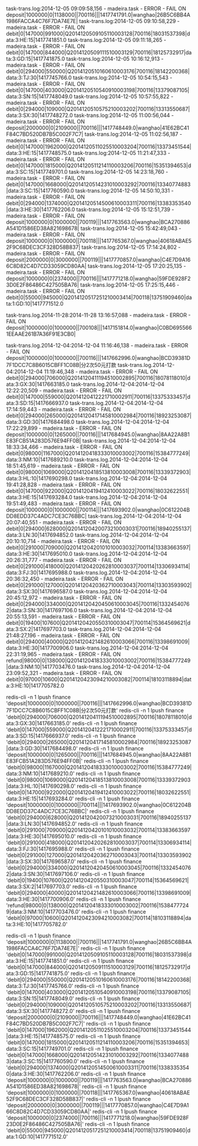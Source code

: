 task-trans.log:2014-12-05 09:09:58,156 - madeira.task - ERROR - FAIL ON deposit|1000000|0|1138000||700116|||1417741791.0|wanghao|26B5C6BB4A1986FACCA4C76F7DA74E7E|
task-trans.log:2014-12-05 09:10:58,229 - madeira.task - ERROR - FAIL ON debit|0|147000|991000|Q2014120509105110003128|700116|18031537398|data:3:HE:15|1417741851.0
task-trans.log:2014-12-05 09:11:18,265 - madeira.task - ERROR - FAIL ON debit|0|147000|844000|Q2014120509111510003129|700116|18125732917|data:3:GD:15|1417741875.0
task-trans.log:2014-12-05 10:16:12,913 - madeira.task - ERROR - FAIL ON debit|0|294000|550000|Q2014120510160610003176|700116|18142200368|data:3:TJ:30|1417745766.0
task-trans.log:2014-12-05 10:54:15,543 - madeira.task - ERROR - FAIL ON debit|0|147000|403000|Q2014120510540910003198|700116|13379087105|data:3:SN:15|1417748049.0
task-trans.log:2014-12-05 10:57:55,822 - madeira.task - ERROR - FAIL ON debit|0|294000|109000|Q2014120510575210003202|700116|13313550687|data:3:SX:30|1417748272.0
task-trans.log:2014-12-05 11:00:56,044 - madeira.task - ERROR - FAIL ON deposit|2000000|0|2109000||700116|||1417748449.0|wanghao|41E62BC41F84C7BD520DB7B5C002F7C7|
task-trans.log:2014-12-05 11:02:56,187 - madeira.task - ERROR - FAIL ON debit|0|147000|1962000|Q2014120511025510003204|700116|13373451544|data:3:HE:15|1417748575.0
task-trans.log:2014-12-05 11:21:47,333 - madeira.task - ERROR - FAIL ON debit|0|147000|1815000|Q2014120511214110003206|700116|15351394653|data:3:SC:15|1417749701.0
task-trans.log:2014-12-05 14:23:18,760 - madeira.task - ERROR - FAIL ON debit|0|147000|1668000|Q2014120514231010003292|700116|13340774883|data:3:SC:15|1417760590.0
task-trans.log:2014-12-05 14:50:10,331 - madeira.task - ERROR - FAIL ON debit|0|294000|1374000|Q2014120514500610003311|700116|13383353540|data:3:HE:30|1417762206.0
task-trans.log:2014-12-05 15:12:51,739 - madeira.task - ERROR - FAIL ON deposit|1000000|0|1000000||700119|||1417763563.0|wanghao|BCA270886A541D1586ED38A821698678|
task-trans.log:2014-12-05 15:42:49,043 - madeira.task - ERROR - FAIL ON deposit|1000000|0|1000000||700118|||1417765367.0|wanghao|40618ABAE52F9C68DEC3CF328D58B837|
task-trans.log:2014-12-05 17:14:24,802 - madeira.task - ERROR - FAIL ON deposit|2000000|0|3000000||700119|||1417770857.0|wanghao|C4E7D9A166C8D82C4D7CD33059CD80AA|
task-trans.log:2014-12-05 17:20:25,135 - madeira.task - ERROR - FAIL ON deposit|1000000|0|2374000||700116|||1417771218.0|wanghao|59FDE928F23D0E2F86486C427505BA76|
task-trans.log:2014-12-05 17:25:15,446 - madeira.task - ERROR - FAIL ON debit|0|55000|945000|Q2014120517251210003414|700118|13751909460|data:1:GD:10|1417771512.0


task-trans.log.2014-11-28:2014-11-28 13:16:57,088 - madeira.task - ERROR - FAIL ON deposit|1000000|0|1000000||700108|||1417151814.0|wanghao|C0BD6955661EEAAE261B7A36F91E3CB0|

task-trans.log.2014-12-04:2014-12-04 11:16:46,138 - madeira.task - ERROR - FAIL ON deposit|1000000|0|1000000||700116|||1417662996.0|wanghao|BCD39381D7F1DCC7C8B6015CBFF1C08B|分2次50元打款
task-trans.log.2014-12-04:2014-12-04 11:19:46,348 - madeira.task - ERROR - FAIL ON debit|0|294000|706000|Q2014120411194510002895|700116|18078118010|data:3:GX:30|1417663185.0
task-trans.log.2014-12-04:2014-12-04 12:22:20,509 - madeira.task - ERROR - FAIL ON debit|0|147000|559000|Q2014120412221710002911|700116|13375333457|data:3:SD:15|1417666937.0
task-trans.log.2014-12-04:2014-12-04 17:14:59,443 - madeira.task - ERROR - FAIL ON debit|0|294000|265000|Q2014120417145810002984|700116|18923253087|data:3:GD:30|1417684498.0
task-trans.log.2014-12-04:2014-12-04 17:22:29,899 - madeira.task - ERROR - FAIL ON deposit|1000000|0|1265000||700116|||1417684945.0|wanghao|8AA22A8B1E83FCB51A283D576E94FF0B|
task-trans.log.2014-12-04:2014-12-04 18:33:34,466 - madeira.task - ERROR - FAIL ON debit|0|98000|1167000|Q2014120418333010003002|700116|15384777249|data:3:NM:10|1417689210.0
task-trans.log.2014-12-04:2014-12-04 18:51:45,619 - madeira.task - ERROR - FAIL ON debit|0|98000|1069000|Q2014120418513810003008|700116|13339372903|data:3:HL:10|1417690298.0
task-trans.log.2014-12-04:2014-12-04 19:41:28,828 - madeira.task - ERROR - FAIL ON debit|0|147000|922000|Q2014120419412410003022|700116|18032622551|data:3:HE:15|1417693284.0
task-trans.log.2014-12-04:2014-12-04 19:51:49,483 - madeira.task - ERROR - FAIL ON deposit|1000000|0|1000000||700114|||1417693902.0|wanghao|0C612204BDD8EDD37C4ADC7CE3C76BBC|
task-trans.log.2014-12-04:2014-12-04 20:07:40,551 - madeira.task - ERROR - FAIL ON debit|0|294000|628000|Q2014120420073210003031|700116|18940255137|data:3:LN:30|1417694852.0
task-trans.log.2014-12-04:2014-12-04 20:10:10,714 - madeira.task - ERROR - FAIL ON debit|0|291000|709000|Q2014120420101010003032|700114|13383663597|data:3:HE:30|1417695010.0
task-trans.log.2014-12-04:2014-12-04 20:26:31,777 - madeira.task - ERROR - FAIL ON debit|0|291000|418000|Q2014120420262810003037|700114|13306934114|data:3:FJ:30|1417695988.0
task-trans.log.2014-12-04:2014-12-04 20:36:32,450 - madeira.task - ERROR - FAIL ON debit|0|291000|127000|Q2014120420362710003043|700114|13303593902|data:3:SX:30|1417696587.0
task-trans.log.2014-12-04:2014-12-04 20:45:12,972 - madeira.task - ERROR - FAIL ON debit|0|294000|334000|Q2014120420450610003045|700116|13324540762|data:3:SN:30|1417697106.0
task-trans.log.2014-12-04:2014-12-04 20:55:13,591 - madeira.task - ERROR - FAIL ON debit|0|19400|107600|Q2014120420550310003047|700114|15364569621|data:3:SX:2|1417697703.0
task-trans.log.2014-12-04:2014-12-04 21:48:27,196 - madeira.task - ERROR - FAIL ON debit|0|294000|40000|Q2014120421482610003066|700116|13398691009|data:3:HE:30|1417700906.0
task-trans.log.2014-12-04:2014-12-04 22:31:19,965 - madeira.task - ERROR - FAIL ON refund|98000|0|138000|Q2014120418333010003002|700116|15384777249|data:3:NM:10|1417703476.0
task-trans.log.2014-12-04:2014-12-04 23:09:52,321 - madeira.task - ERROR - FAIL ON debit|0|97000|10600|Q2014120423094210003082|700114|18103118894|data:3:HE:10|1417705782.0


redis-cli -n 1 lpush finance 'deposit|1000000|0|1000000||700116|||1417662996.0|wanghao|BCD39381D7F1DCC7C8B6015CBFF1C08B|分2次50元打款'
redis-cli -n 1 lpush finance 'debit|0|294000|706000|Q2014120411194510002895|700116|18078118010|data:3:GX:30|1417663185.0'
redis-cli -n 1 lpush finance 'debit|0|147000|559000|Q2014120412221710002911|700116|13375333457|data:3:SD:15|1417666937.0'
redis-cli -n 1 lpush finance 'debit|0|294000|265000|Q2014120417145810002984|700116|18923253087|data:3:GD:30|1417684498.0'
redis-cli -n 1 lpush finance 'deposit|1000000|0|1265000||700116|||1417684945.0|wanghao|8AA22A8B1E83FCB51A283D576E94FF0B|'
redis-cli -n 1 lpush finance 'debit|0|98000|1167000|Q2014120418333010003002|700116|15384777249|data:3:NM:10|1417689210.0'
redis-cli -n 1 lpush finance 'debit|0|98000|1069000|Q2014120418513810003008|700116|13339372903|data:3:HL:10|1417690298.0'
redis-cli -n 1 lpush finance 'debit|0|147000|922000|Q2014120419412410003022|700116|18032622551|data:3:HE:15|1417693284.0'
redis-cli -n 1 lpush finance 'deposit|1000000|0|1000000||700114|||1417693902.0|wanghao|0C612204BDD8EDD37C4ADC7CE3C76BBC|'
redis-cli -n 1 lpush finance 'debit|0|294000|628000|Q2014120420073210003031|700116|18940255137|data:3:LN:30|1417694852.0'
redis-cli -n 1 lpush finance 'debit|0|291000|709000|Q2014120420101010003032|700114|13383663597|data:3:HE:30|1417695010.0'
redis-cli -n 1 lpush finance 'debit|0|291000|418000|Q2014120420262810003037|700114|13306934114|data:3:FJ:30|1417695988.0'
redis-cli -n 1 lpush finance 'debit|0|291000|127000|Q2014120420362710003043|700114|13303593902|data:3:SX:30|1417696587.0'
redis-cli -n 1 lpush finance 'debit|0|294000|334000|Q2014120420450610003045|700116|13324540762|data:3:SN:30|1417697106.0'
redis-cli -n 1 lpush finance 'debit|0|19400|107600|Q2014120420550310003047|700114|15364569621|data:3:SX:2|1417697703.0'
redis-cli -n 1 lpush finance 'debit|0|294000|40000|Q2014120421482610003066|700116|13398691009|data:3:HE:30|1417700906.0'
redis-cli -n 1 lpush finance 'refund|98000|0|138000|Q2014120418333010003002|700116|15384777249|data:3:NM:10|1417703476.0'
redis-cli -n 1 lpush finance 'debit|0|97000|10600|Q2014120423094210003082|700114|18103118894|data:3:HE:10|1417705782.0'



redis-cli -n 1 lpush finance 'deposit|1000000|0|1138000||700116|||1417741791.0|wanghao|26B5C6BB4A1986FACCA4C76F7DA74E7E|'
redis-cli -n 1 lpush finance 'debit|0|147000|991000|Q2014120509105110003128|700116|18031537398|data:3:HE:15|1417741851.0'
redis-cli -n 1 lpush finance 'debit|0|147000|844000|Q2014120509111510003129|700116|18125732917|data:3:GD:15|1417741875.0'
redis-cli -n 1 lpush finance 'debit|0|294000|550000|Q2014120510160610003176|700116|18142200368|data:3:TJ:30|1417745766.0'
redis-cli -n 1 lpush finance 'debit|0|147000|403000|Q2014120510540910003198|700116|13379087105|data:3:SN:15|1417748049.0'
redis-cli -n 1 lpush finance 'debit|0|294000|109000|Q2014120510575210003202|700116|13313550687|data:3:SX:30|1417748272.0'
redis-cli -n 1 lpush finance 'deposit|2000000|0|2109000||700116|||1417748449.0|wanghao|41E62BC41F84C7BD520DB7B5C002F7C7|'
redis-cli -n 1 lpush finance 'debit|0|147000|1962000|Q2014120511025510003204|700116|13373451544|data:3:HE:15|1417748575.0'
redis-cli -n 1 lpush finance 'debit|0|147000|1815000|Q2014120511214110003206|700116|15351394653|data:3:SC:15|1417749701.0'
redis-cli -n 1 lpush finance 'debit|0|147000|1668000|Q2014120514231010003292|700116|13340774883|data:3:SC:15|1417760590.0'
redis-cli -n 1 lpush finance 'debit|0|294000|1374000|Q2014120514500610003311|700116|13383353540|data:3:HE:30|1417762206.0'
redis-cli -n 1 lpush finance 'deposit|1000000|0|1000000||700119|||1417763563.0|wanghao|BCA270886A541D1586ED38A821698678|'
redis-cli -n 1 lpush finance 'deposit|1000000|0|1000000||700118|||1417765367.0|wanghao|40618ABAE52F9C68DEC3CF328D58B837|'
redis-cli -n 1 lpush finance 'deposit|2000000|0|3000000||700119|||1417770857.0|wanghao|C4E7D9A166C8D82C4D7CD33059CD80AA|'
redis-cli -n 1 lpush finance 'deposit|1000000|0|2374000||700116|||1417771218.0|wanghao|59FDE928F23D0E2F86486C427505BA76|'
redis-cli -n 1 lpush finance 'debit|0|55000|945000|Q2014120517251210003414|700118|13751909460|data:1:GD:10|1417771512.0'
